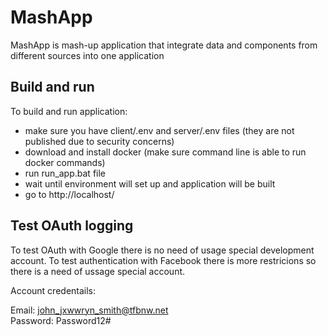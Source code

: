 # MashApp

MashApp is mash-up application that integrate data and components from different sources into one application

## Build and run 

To build and run application:

- make sure you have client/.env and server/.env files (they are not published due to security concerns)
- download and install docker (make sure command line is able to run docker commands)
- run run_app.bat file
- wait until environment will set up and application will be built 
- go to http://localhost/ 

## Test OAuth logging 

To test OAuth with Google there is no need of usage special development account. To test authentication with Facebook there is more restricions so there is a need of ussage special account. 

Account credentails:

Email: john_jxwwryn_smith@tfbnw.net
<br />
Password: Password12#
